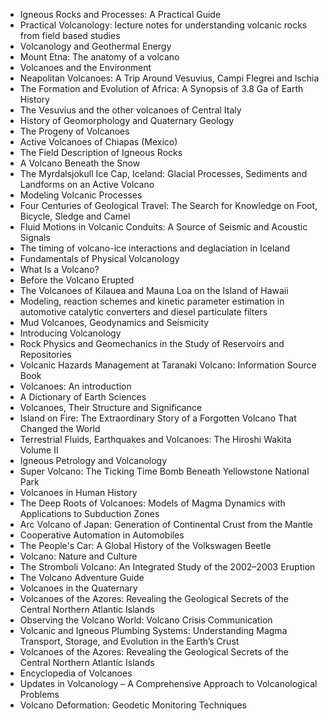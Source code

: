 
<ul>

                             

 <li><a target="_blank" href="https://github.com/manjunath5496/Volcanology-Books/blob/master/volv(1).pdf" style="text-decoration:none;">Igneous Rocks and Processes: 
A Practical Guide</a></li>

 <li><a target="_blank" href="https://github.com/manjunath5496/Volcanology-Books/blob/master/volv(2).pdf" style="text-decoration:none;">Practical Volcanology: lecture notes for understanding volcanic rocks from field based studies</a></li>

<li><a target="_blank" href="https://github.com/manjunath5496/Volcanology-Books/blob/master/volv(3).pdf" style="text-decoration:none;">Volcanology and Geothermal Energy</a></li>
 <li><a target="_blank" href="https://github.com/manjunath5496/Volcanology-Books/blob/master/volv(4).pdf" style="text-decoration:none;">Mount Etna: The anatomy of a volcano</a></li>                              
<li><a target="_blank" href="https://github.com/manjunath5496/Volcanology-Books/blob/master/volv(5).pdf" style="text-decoration:none;"> Volcanoes and the Environment</a></li>
<li><a target="_blank" href="https://github.com/manjunath5496/Volcanology-Books/blob/master/volv(6).pdf" style="text-decoration:none;">Neapolitan Volcanoes: A Trip Around Vesuvius, Campi Flegrei and Ischia </a></li>
 <li><a target="_blank" href="https://github.com/manjunath5496/Volcanology-Books/blob/master/volv(7).pdf" style="text-decoration:none;">The Formation and Evolution of Africa: A Synopsis of 3.8 Ga of Earth History</a></li>

 <li><a target="_blank" href="https://github.com/manjunath5496/Volcanology-Books/blob/master/volv(8).pdf" style="text-decoration:none;"> The Vesuvius and the other volcanoes of Central Italy</a></li>
   <li><a target="_blank" href="https://github.com/manjunath5496/Volcanology-Books/blob/master/volv(9).pdf" style="text-decoration:none;">History of Geomorphology and Quaternary Geology</a></li>
  
   
 <li><a target="_blank" href="https://github.com/manjunath5496/Volcanology-Books/blob/master/volv(10).pdf" style="text-decoration:none;">The Progeny of Volcanoes</a></li>                              
<li><a target="_blank" href="https://github.com/manjunath5496/Volcanology-Books/blob/master/volv(11).pdf" style="text-decoration:none;"> Active Volcanoes of Chiapas (Mexico)</a></li>
<li><a target="_blank" href="https://github.com/manjunath5496/Volcanology-Books/blob/master/volv(12).pdf" style="text-decoration:none;">The Field Description
of Igneous Rocks</a></li>
<li><a target="_blank" href="https://github.com/manjunath5496/Volcanology-Books/blob/master/volv(13).pdf" style="text-decoration:none;">A Volcano Beneath the Snow</a></li>

<li><a target="_blank" href="https://github.com/manjunath5496/Volcanology-Books/blob/master/volv(14).pdf" style="text-decoration:none;">The Myrdalsjokull Ice Cap, Iceland: Glacial Processes, Sediments and Landforms on an Active Volcano</a></li>
                              
<li><a target="_blank" href="https://github.com/manjunath5496/Volcanology-Books/blob/master/volv(15).pdf" style="text-decoration:none;">Modeling Volcanic Processes </a></li>

<li><a target="_blank" href="https://github.com/manjunath5496/Volcanology-Books/blob/master/volv(16).pdf" style="text-decoration:none;">Four Centuries of Geological Travel: The Search for Knowledge on Foot, Bicycle, Sledge and Camel</a></li>

  <li><a target="_blank" href="https://github.com/manjunath5496/Volcanology-Books/blob/master/volv(17).pdf" style="text-decoration:none;">Fluid Motions in Volcanic Conduits:
A Source of Seismic and Acoustic Signals</a></li>   
  
<li><a target="_blank" href="https://github.com/manjunath5496/Volcanology-Books/blob/master/volv(18).pdf" style="text-decoration:none;">The timing of volcano-ice interactions and deglaciation in Iceland</a></li> 

  
<li><a target="_blank" href="https://github.com/manjunath5496/Volcanology-Books/blob/master/volv(19).pdf" style="text-decoration:none;">Fundamentals of Physical Volcanology </a></li> 

<li><a target="_blank" href="https://github.com/manjunath5496/Volcanology-Books/blob/master/volv(20).pdf" style="text-decoration:none;">What Is a Volcano?</a></li>

<li><a target="_blank" href="https://github.com/manjunath5496/Volcanology-Books/blob/master/volv(21).pdf" style="text-decoration:none;">Before the Volcano Erupted</a></li>
<li><a target="_blank" href="https://github.com/manjunath5496/Volcanology-Books/blob/master/volv(22).pdf" style="text-decoration:none;">The Volcanoes of Kilauea and Mauna Loa on the Island of Hawaii</a></li> 
 <li><a target="_blank" href="https://github.com/manjunath5496/Volcanology-Books/blob/master/volv(23).pdf" style="text-decoration:none;">Modeling, reaction schemes and kinetic parameter estimation in automotive catalytic converters and diesel particulate filters</a></li> 
 

   <li><a target="_blank" href="https://github.com/manjunath5496/Volcanology-Books/blob/master/volv(24).pdf" style="text-decoration:none;">Mud Volcanoes, Geodynamics and Seismicity</a></li>


<li><a target="_blank" href="https://github.com/manjunath5496/Volcanology-Books/blob/master/volv(25).pdf" style="text-decoration:none;">Introducing Volcanology </a></li> 

<li><a target="_blank" href="https://github.com/manjunath5496/Volcanology-Books/blob/master/volv(26).pdf" style="text-decoration:none;">Rock Physics and Geomechanics in the Study of Reservoirs and Repositories</a></li>

<li><a target="_blank" href="https://github.com/manjunath5496/Volcanology-Books/blob/master/volv(27).pdf" style="text-decoration:none;">Volcanic Hazards Management at Taranaki Volcano: Information Source Book</a></li>
<li><a target="_blank" href="https://github.com/manjunath5496/Volcanology-Books/blob/master/volv(28).pdf" style="text-decoration:none;">Volcanoes: An introduction</a></li> 
 <li><a target="_blank" href="https://github.com/manjunath5496/Volcanology-Books/blob/master/volv(29).pdf" style="text-decoration:none;">A Dictionary of
Earth Sciences</a></li> 
 

   <li><a target="_blank" href="https://github.com/manjunath5496/Volcanology-Books/blob/master/volv(30).pdf" style="text-decoration:none;">Volcanoes, Their Structure and Significance</a></li>



<li><a target="_blank" href="https://github.com/manjunath5496/Volcanology-Books/blob/master/volv(31).pdf" style="text-decoration:none;">Island on Fire: The Extraordinary Story of a Forgotten Volcano That Changed the World </a></li> 

<li><a target="_blank" href="https://github.com/manjunath5496/Volcanology-Books/blob/master/volv(32).pdf" style="text-decoration:none;">Terrestrial Fluids, Earthquakes and Volcanoes: The Hiroshi Wakita Volume II</a></li>

<li><a target="_blank" href="https://github.com/manjunath5496/Volcanology-Books/blob/master/volv(33).pdf" style="text-decoration:none;">Igneous Petrology and Volcanology</a></li>
<li><a target="_blank" href="https://github.com/manjunath5496/Volcanology-Books/blob/master/volv(34).pdf" style="text-decoration:none;">Super Volcano: The Ticking Time Bomb Beneath Yellowstone National Park</a></li> 
 <li><a target="_blank" href="https://github.com/manjunath5496/Volcanology-Books/blob/master/volv(35).pdf" style="text-decoration:none;">Volcanoes in Human History</a></li> 
 

   <li><a target="_blank" href="https://github.com/manjunath5496/Volcanology-Books/blob/master/volv(36).pdf" style="text-decoration:none;">The Deep Roots of Volcanoes: Models of Magma Dynamics with Applications to Subduction Zones</a></li>

<li><a target="_blank" href="https://github.com/manjunath5496/Volcanology-Books/blob/master/volv(37).pdf" style="text-decoration:none;">Arc Volcano of Japan: Generation of Continental Crust from the Mantle</a></li>
<li><a target="_blank" href="https://github.com/manjunath5496/Volcanology-Books/blob/master/volv(38).pdf" style="text-decoration:none;">Cooperative Automation in Automobiles</a></li> 
 <li><a target="_blank" href="https://github.com/manjunath5496/Volcanology-Books/blob/master/volv(39).pdf" style="text-decoration:none;">The People's Car: A Global History of the Volkswagen Beetle</a></li> 
 

   <li><a target="_blank" href="https://github.com/manjunath5496/Volcanology-Books/blob/master/volv(40).pdf" style="text-decoration:none;">Volcano: Nature and Culture</a></li>

 <li><a target="_blank" href="https://github.com/manjunath5496/Volcanology-Books/blob/master/volv(41).pdf" style="text-decoration:none;">The Stromboli Volcano:
An Integrated Study of the 2002–2003 Eruption</a></li>

<li><a target="_blank" href="https://github.com/manjunath5496/Volcanology-Books/blob/master/volv(42).pdf" style="text-decoration:none;">The Volcano Adventure Guide</a></li>
<li><a target="_blank" href="https://github.com/manjunath5496/Volcanology-Books/blob/master/volv(43).pdf" style="text-decoration:none;">Volcanoes in the Quaternary</a></li> 
 <li><a target="_blank" href="https://github.com/manjunath5496/Volcanology-Books/blob/master/volv(44).pdf" style="text-decoration:none;">Volcanoes of the Azores: Revealing the Geological Secrets of the Central Northern Atlantic Islands</a></li> 
 

   <li><a target="_blank" href="https://github.com/manjunath5496/Volcanology-Books/blob/master/volv(45).pdf" style="text-decoration:none;">Observing the Volcano
World: Volcano Crisis Communication</a></li>

 <li><a target="_blank" href="https://github.com/manjunath5496/Volcanology-Books/blob/master/volv(46).pdf" style="text-decoration:none;">Volcanic and Igneous Plumbing Systems: Understanding Magma Transport, Storage, and Evolution in the Earth’s Crust</a></li>

<li><a target="_blank" href="https://github.com/manjunath5496/Volcanology-Books/blob/master/volv(47).pdf" style="text-decoration:none;">Volcanoes of the Azores: Revealing the Geological Secrets of the Central Northern Atlantic Islands</a></li> 
 

   <li><a target="_blank" href="https://github.com/manjunath5496/Volcanology-Books/blob/master/volv(48).pdf" style="text-decoration:none;">Encyclopedia of Volcanoes</a></li>

 <li><a target="_blank" href="https://github.com/manjunath5496/Volcanology-Books/blob/master/volv(49).pdf" style="text-decoration:none;">Updates in Volcanology – A Comprehensive Approach to Volcanological Problems</a></li>

 <li><a target="_blank" href="https://github.com/manjunath5496/Volcanology-Books/blob/master/volv(50).rar" style="text-decoration:none;">Volcano Deformation:
Geodetic Monitoring Techniques</a></li>











   
   </ul>
